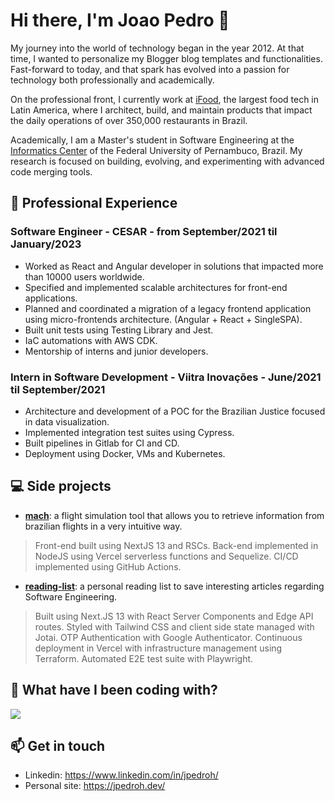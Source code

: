 # Hi there, I'm Joao Pedro 👋
My journey into the world of technology began in the year 2012. At that time, I wanted to personalize my Blogger blog templates and functionalities. Fast-forward to today, and that spark has evolved into a passion for technology both professionally and academically.

On the professional front, I currently work at [iFood](https://institucional.ifood.com.br/en/), the largest food tech in Latin America, where I architect, build, and maintain products that impact the daily operations of over 350,000 restaurants in Brazil.

Academically, I am a Master's student in Software Engineering at the [Informatics Center](http://www.cin.ufpe.br/) of the Federal University of Pernambuco, Brazil. My research is focused on building, evolving, and experimenting with advanced code merging tools.

## 💼 Professional Experience

### Software Engineer - CESAR - from September/2021 til January/2023
- Worked as React and Angular developer in solutions that impacted more than 10000 users worldwide. 
- Specified and implemented scalable architectures for front-end applications.
- Planned and coordinated a migration of a legacy frontend application using micro-frontends architecture. (Angular + React + SingleSPA).
- Built unit tests using Testing Library and Jest.
- IaC automations with AWS CDK.
- Mentorship of interns and junior developers.

### Intern in Software Development - Viitra Inovações - June/2021 til September/2021
- Architecture and development of a POC for the Brazilian Justice focused in data visualization.
- Implemented integration test suites using Cypress.
- Built pipelines in Gitlab for CI and CD.
- Deployment using Docker, VMs and Kubernetes.

## 💻 Side projects
- [**mach**](https://mach.jpedroh.dev/): a flight simulation tool that allows you to retrieve information from brazilian flights in a very intuitive way. 

> Front-end built using NextJS 13 and RSCs. Back-end implemented in NodeJS using Vercel serverless functions and Sequelize. CI/CD implemented using GitHub Actions.

- [**reading-list**](https://reading-list.jpedroh.dev): a personal reading list to save interesting articles regarding Software Engineering.

> Built using Next.JS 13 with React Server Components and Edge API routes. Styled with Tailwind CSS and client side state managed with Jotai. OTP Authentication with Google Authenticator. Continuous deployment in Vercel with infrastructure management using Terraform. Automated E2E test suite with Playwright.

## 📜 What have I been coding with?
<img align="center" src="https://github-readme-stats.vercel.app/api/top-langs/?username=jpedroh&layout=compact&hide=TeX&hide_title=true" />

## 📫 Get in touch
- Linkedin: https://www.linkedin.com/in/jpedroh/
- Personal site: https://jpedroh.dev/
